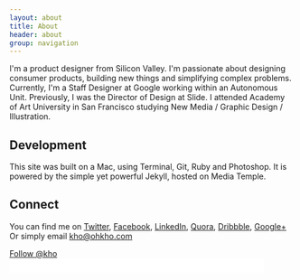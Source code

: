 ```yaml
---
layout: about
title: About
header: about
group: navigation
---
```


I'm a product designer from Silicon Valley. I'm passionate about designing consumer products, building new things and simplifying complex problems. Currently, I'm a Staff Designer at Google working within an Autonomous Unit. Previously, I was the Director of Design at Slide. I attended Academy of Art University in San Francisco studying New Media / Graphic Design / Illustration.

## Development ##
This site was built on a Mac, using Terminal, Git, Ruby and Photoshop. It is powered by the simple yet powerful Jekyll, hosted on Media Temple.

## Connect ##
You can find me on [Twitter](http://www.twitter.com/kho "Twitter"), [Facebook](http://www.facebook.com/ohkho "Facebook"), [LinkedIn](http://www.linkedin.com/in/ohkho "LinkedIn"), [Quora](http://www.quora.com/Kevin-Ho "Quora"), [Dribbble](http://www.dribbble.com/kho "Dribbble"), [Google+](https://plus.google.com/113305421971588510520/about "Google+") <br/>Or simply email <kho@ohkho.com>

<p>
	<a href="https://twitter.com/kho" class="twitter-follow-button" data-show-count="false">Follow @kho</a>
	<script>!function(d,s,id){var js,fjs=d.getElementsByTagName(s)[0];if(!d.getElementById(id)){js=d.createElement(s);js.id=id;js.src="//platform.twitter.com/widgets.js";fjs.parentNode.insertBefore(js,fjs);}}(document,"script","twitter-wjs");</script>
	<iframe src="//www.facebook.com/plugins/subscribe.php?href=https%3A%2F%2Fwww.facebook.com%2Fohkho&amp;layout=standard&amp;show_faces=true&amp;colorscheme=light&amp;font&amp;height=25&amp;width=450&amp;appId=288569281160469" scrolling="no" frameborder="0" style="border:none; overflow:hidden; height:25px; width:450px;" allowTransparency="true"></iframe>
</p>

